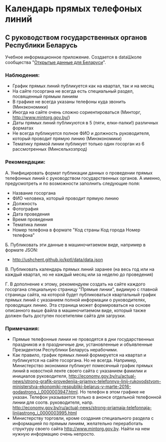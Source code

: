 # Календарь прямых телефоных линий

## С руководством государственных органов Республики Беларусь

Учебное информационное приложение. Создается в dataШколе сообщества
"<a href="http://opendata.by">Открытые данные для Беларуси</a>".

### Наблюдения:

- График прямых линий публикуется как на квартал, так и на месяц
- На сайте госоргана не всегда есть специальный раздел, посвященный прямым линиям
- В графике не всегда указаны телефоны куда звонить (Минэкономики)
- Иногда на сайте очень сложно сориентироваться (Минторг, http://www.mintorg.gov.by/)
- Даты прямых линий публикуются в 5 (пяти, елки-палки!) различных форматах
- Не всегда публикуется полное ФИО и должность руководителя, который проводит прямую линию (Минэкономики)
- Тематику прямой линии публикует только один госорган из 6 рассмотренных (Минсельхозпрод)

### Рекомендации:

А. Унифицировать формат публикации данных о проведении прямых телефонных линий с руководством государственных органов. А именно, предусмотреть и по возможности заполнить следующие поля:

- Название госоргана
- ФИО человека, который проводит прямую линию
- Должность
- Фотография
- Дата проведения
- Время проведения
- Тематика линии
- Номер телефона в формате "Код страны Код города Номер телефона"

Б. Публиковать эти данные в машиночитаемом виде, например в формате JSON:

- http://ushchent.github.io/kptl/data/data.json

В. Публиковать календарь прямых линий заранее (на весь год или на каждый квартал, но не каждый месяц или за неделю до проведения)

Г. В дополнение к этому, рекомендуем создать на сайте каждого госоргана специальную страницу "Прямые линии", видимую с главной страницы сайта, на которой будет публиковаться квартальный график прямых линий с указанием полной информации о руководителях, проводящих линию. Эта страница может формироваться на основе описанного выше файла в машиночитаемом виде, который также должен быть доступен посетителям сайта для загрузки.


### Примечания:

- Прямые телефонные линии не проводятся в дни государственных праздников и в праздничные дни, установленные и объявленные Президентом Республики Беларусь нерабочими.
- Как правило, график прямых линий формируется на квартал и публикуется на сайте госоргана. Но не всегда. Например, Министерство экономики публикует помесячный график прямых линий в новостной ленте своего сайта с указанием фамилии и инициалов руководителя, http://economy.gov.by/ru/actual-news/strong-grafik-provedenija-prjamyx-telefonnyx-linij-rukovodstvom-ministerstva-ekonomiki-respubliki-belarus-v-marte-2016-godastrong_i_0000003947.html. Но телефон в этом графике не указан. Телефон указывается только в анонсе отдельной телефонной линии для соотв. руководителя, напр. http://economy.gov.by/ru/actual-news/strong-prjamaja-telefonnaja-linijastrong_i_0000003995.html
- Министерству торговли, кроме создания специального раздела с информацией по прямым линиям, желательно переработать структуру своего сайта http://www.mintorg.gov.by. Найти на нем нужную информацию очень непросто. 
